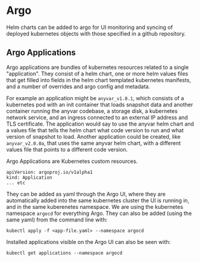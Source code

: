 # Argo

Helm charts can be added to argo for UI monitoring and syncing of deployed kubernetes objects with those specified in a github repository.

## Argo Applications

Argo applications are bundles of kubernetes resources related to a single "application". They consist of a helm chart, one or more helm values files that get filled into fields in the helm chart templated kubernetes manifests, and a number of overrides and argo config and metadata.

For example an application might be `anyvar_v1.0.1`, which consists of a kubernetes pod with an init container that loads snapshot data and another container running the anyvar codebase, a storage disk, a kubernetes network service, and an ingress connected to an external IP address and TLS certificate. The application would say to use the anyvar helm chart and a values file that tells the helm chart what code version to run and what version of snapshot to load. Another application could be created, like `anyvar_v2.0.0a`, that uses the same anyvar helm chart, with a different values file that points to a different code version.

Argo Applications are Kubernetes custom resources.

```
apiVersion: argoproj.io/v1alpha1
kind: Application
... etc
```

They can be added as yaml through the Argo UI, where they are automatically added into the same kubernetes cluster the UI is running in, and in the same kuberenetes namespace. We are using the kubernetes namespace `argocd` for everything Argo. They can also be added (using the same yaml) from the command line with:

```
kubectl apply -f <app-file.yaml> --namespace argocd
```

Installed applications visible on the Argo UI can also be seen with:
```
kubectl get applications --namespace argocd
```
